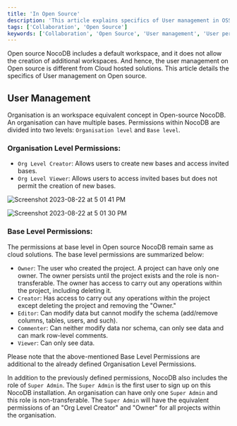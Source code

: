 ```yaml
---
title: 'In Open Source'
description: 'This article explains specifics of User management in OSS.'
tags: ['Collaboration', 'Open Source']
keywords: ['Collaboration', 'Open Source', 'User management', 'User permissions', 'User roles']
---
```


Open source NocoDB includes a default workspace, and it does not allow the creation of additional workspaces. And hence, the user management on Open source is different from Cloud hosted solutions. This article details the specifics of User management on Open source.

## User Management
Organisation is an workspace equivalent concept in Open-source NocoDB. An organisation can have multiple bases. Permissions within NocoDB are divided into two levels: `Organisation level` and `Base level`.

### Organisation Level Permissions:
- `Org Level Creator`: Allows users to create new bases and access invited bases.
- `Org Level Viewer`: Allows users to access invited bases but does not permit the creation of new bases.

![Screenshot 2023-08-22 at 5 01 41 PM](https://github.com/nocodb/nocodb/assets/86527202/adf3610d-505d-44a2-9460-c33d23e89c66)

![Screenshot 2023-08-22 at 5 01 30 PM](https://github.com/nocodb/nocodb/assets/86527202/e32a5739-2b84-45c4-a1a2-d2823448eda7)


### Base Level Permissions:
The permissions at base level in Open source NocoDB remain same as cloud solutions. The base level permissions are summarized below:

- `Owner`: The user who created the project. A project can have only one owner. The owner persists until the project exists and the role is non-transferable. The owner has access to carry out any operations within the project, including deleting it.
- `Creator`: Has access to carry out any operations within the project except deleting the project and removing the "Owner."
- `Editor`: Can modify data but cannot modify the schema (add/remove columns, tables, users, and such).
- `Commenter`: Can neither modify data nor schema, can only see data and can mark row-level comments.
- `Viewer`: Can only see data.

Please note that the above-mentioned Base Level Permissions are additional to the already defined Organisation Level Permissions.

In addition to the previously defined permissions, NocoDB also includes the role of `Super Admin`. The `Super Admin` is the first user to sign up on this NocoDB installation. An organisation can have only one `Super Admin` and this role is non-transferable. The `Super Admin` will have the equivalent permissions of an "Org Level Creator" and "Owner" for all projects within the organisation.
